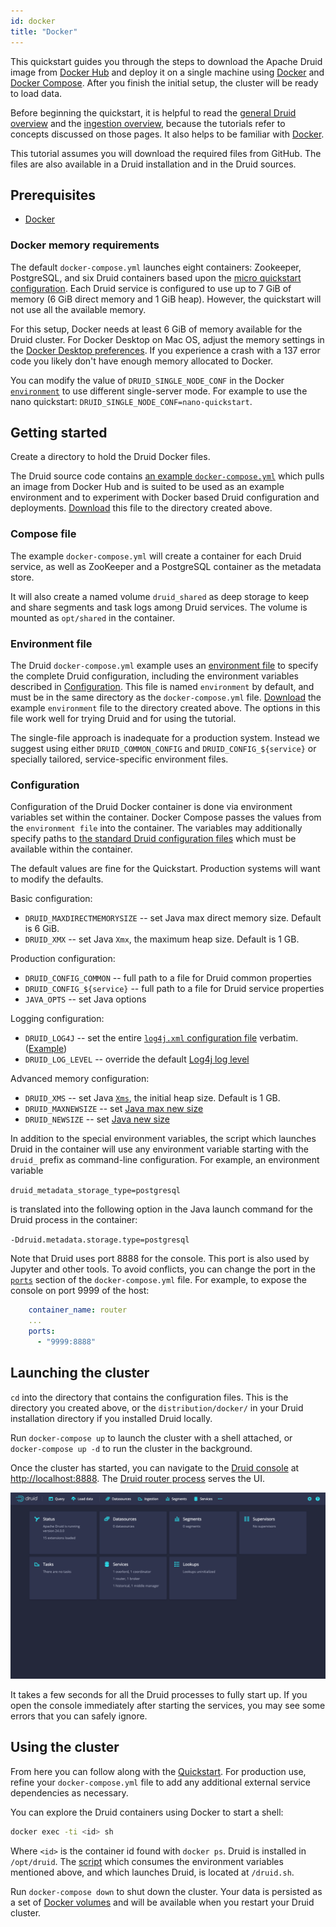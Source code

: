 ```yaml
---
id: docker
title: "Docker"
---
```


<!--
  ~ Licensed to the Apache Software Foundation (ASF) under one
  ~ or more contributor license agreements.  See the NOTICE file
  ~ distributed with this work for additional information
  ~ regarding copyright ownership.  The ASF licenses this file
  ~ to you under the Apache License, Version 2.0 (the
  ~ "License"); you may not use this file except in compliance
  ~ with the License.  You may obtain a copy of the License at
  ~
  ~   http://www.apache.org/licenses/LICENSE-2.0
  ~
  ~ Unless required by applicable law or agreed to in writing,
  ~ software distributed under the License is distributed on an
  ~ "AS IS" BASIS, WITHOUT WARRANTIES OR CONDITIONS OF ANY
  ~ KIND, either express or implied.  See the License for the
  ~ specific language governing permissions and limitations
  ~ under the License.
  -->

This quickstart guides you through the steps to download the Apache Druid image from [Docker Hub](https://hub.docker.com/r/apache/druid) and deploy it on a single machine using [Docker](https://www.docker.com/get-started) and [Docker Compose](https://docs.docker.com/compose/).
After you finish the initial setup, the cluster will be ready to load data.

Before beginning the quickstart, it is helpful to read the [general Druid overview](../design/index.md) and the [ingestion overview](../ingestion/index.md), because the tutorials refer to concepts discussed on those pages. It also helps to be familiar with [Docker](https://www.docker.com/get-started).

This tutorial assumes you will download the required files from GitHub. The files are also available in a Druid installation and in the Druid sources.

## Prerequisites

* [Docker](https://www.docker.com/get-started)

### Docker memory requirements

The default `docker-compose.yml` launches eight containers: Zookeeper, PostgreSQL, and six Druid containers based upon the [micro quickstart configuration](../operations/single-server.html#micro-quickstart-4-cpu-16gib-ram).
Each Druid service is configured to use up to 7 GiB of memory (6 GiB direct memory and 1 GiB heap). However, the quickstart will not use all the available memory.

For this setup, Docker needs at least 6 GiB of memory available for the Druid cluster. For Docker Desktop on Mac OS, adjust the memory settings in the [Docker Desktop preferences](https://docs.docker.com/desktop/mac/). If you experience a crash with a 137 error code you likely don't have enough memory allocated to Docker.

You can modify the value of `DRUID_SINGLE_NODE_CONF` in the Docker [`environment`](#environment-file) to use different single-server mode. For example to use the nano quickstart: `DRUID_SINGLE_NODE_CONF=nano-quickstart`.


## Getting started

Create a directory to hold the Druid Docker files.

The Druid source code contains [an example `docker-compose.yml`](https://github.com/apache/druid/blob/{{DRUIDVERSION}}/distribution/docker/docker-compose.yml) which pulls an image from Docker Hub and is suited to be used as an example environment and to experiment with Docker based Druid configuration and deployments. [Download](https://raw.githubusercontent.com/apache/druid/{{DRUIDVERSION}}/distribution/docker/docker-compose.yml) this file to the directory created above.

### Compose file

The example `docker-compose.yml` will create a container for each Druid service, as well as ZooKeeper and a PostgreSQL container as the metadata store.

It will also create a named volume `druid_shared` as deep storage to keep and share segments and task logs among Druid services. The volume is mounted as `opt/shared` in the container.

### Environment file

The Druid `docker-compose.yml` example uses an [environment file](https://docs.docker.com/compose/environment-variables/#the-env_file-configuration-option) to specify the complete Druid configuration, including the environment variables described in [Configuration](#configuration). This file is named `environment` by default, and must be in the same directory as the `docker-compose.yml` file. [Download](https://raw.githubusercontent.com/apache/druid/{{DRUIDVERSION}}/distribution/docker/environment) the example `environment` file to the directory created above. The options in this file work well for trying Druid and for using the tutorial.

The single-file approach is inadequate for a production system. Instead we suggest using either `DRUID_COMMON_CONFIG` and `DRUID_CONFIG_${service}` or specially tailored, service-specific environment files.

### Configuration

Configuration of the Druid Docker container is done via environment variables set within the container. Docker Compose passes the values from the `environment file` into the container. The variables may additionally specify paths to [the standard Druid configuration files](../configuration/index.md) which must be available within the container.

The default values are fine for the Quickstart. Production systems will want to modify the defaults.

Basic configuration:

* `DRUID_MAXDIRECTMEMORYSIZE` -- set Java max direct memory size. Default is 6 GiB.
* `DRUID_XMX` -- set Java `Xmx`, the maximum heap size. Default is 1 GB.

Production configuration:

* `DRUID_CONFIG_COMMON` -- full path to a file for Druid common properties
* `DRUID_CONFIG_${service}` -- full path to a file for Druid service properties
* `JAVA_OPTS` -- set Java options

Logging configuration:

* `DRUID_LOG4J` -- set the entire [`log4j.xml` configuration file](https://logging.apache.org/log4j/2.x/manual/configuration.html#XML)  verbatim. ([Example](https://github.com/apache/druid/blob/{{DRUIDVERSION}}/distribution/docker/environment#L52))
* `DRUID_LOG_LEVEL` -- override the default [Log4j log level](https://en.wikipedia.org/wiki/Log4j#Log4j_log_levels)

Advanced memory configuration:

* `DRUID_XMS` -- set Java [`Xms`](https://docs.oracle.com/cd/E19900-01/819-4742/abeik/index.html), the initial heap size. Default is 1 GB.
* `DRUID_MAXNEWSIZE` -- set [Java max new size](https://docs.oracle.com/cd/E19900-01/819-4742/abeik/index.html)
* `DRUID_NEWSIZE` -- set [Java new size](https://docs.oracle.com/cd/E19900-01/819-4742/abeik/index.html)

In addition to the special environment variables, the script which launches Druid in the container will use any environment variable starting with the `druid_` prefix as command-line configuration. For example, an environment variable

`druid_metadata_storage_type=postgresql`

is translated into the following option in the Java launch command for the Druid process in the container:

`-Ddruid.metadata.storage.type=postgresql`

Note that Druid uses port 8888 for the console. This port is also used by Jupyter and other tools. To avoid conflicts, you can change the port in the [`ports`](https://github.com/apache/druid/blob/0.21.1/distribution/docker/docker-compose.yml#L125) section of the `docker-compose.yml` file. For example, to expose the console on port 9999 of the host:

```yaml
    container_name: router
    ...
    ports:
      - "9999:8888"
```

## Launching the cluster

`cd` into the directory that contains the configuration files. This is the directory you created above, or the `distribution/docker/` in your Druid installation directory if you installed Druid locally.

Run `docker-compose up` to launch the cluster with a shell attached, or `docker-compose up -d` to run the cluster in the background.

Once the cluster has started, you can navigate to the [Druid console](../operations/druid-console.md) at [http://localhost:8888](http://localhost:8888). The [Druid router process](../design/router.md) serves the UI.

![Druid console](../assets/tutorial-quickstart-01.png "Druid console")

It takes a few seconds for all the Druid processes to fully start up. If you open the console immediately after starting the services, you may see some errors that you can safely ignore.

## Using the cluster

From here you can follow along with the [Quickstart](./index.md#step-4-load-data). For production use, refine your `docker-compose.yml` file to add any additional external service dependencies as necessary.

You can explore the Druid containers using Docker to start a shell:

```sh
docker exec -ti <id> sh
```

Where `<id>` is the container id found with `docker ps`. Druid is installed in `/opt/druid`. The [script](https://github.com/apache/druid/blob/{{DRUIDVERSION}}/distribution/docker/druid.sh) which consumes the environment variables mentioned above, and which launches Druid, is located at `/druid.sh`.

Run `docker-compose down` to shut down the cluster. Your data is persisted as a set of [Docker volumes](https://docs.docker.com/storage/volumes/) and will be available when you restart your Druid cluster.

